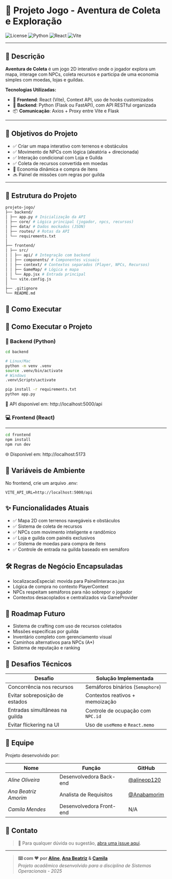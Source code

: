 # 🌲 Projeto Jogo - Aventura de Coleta e Exploração

![License](https://img.shields.io/badge/license-MIT-blue.svg)
![Python](https://img.shields.io/badge/Python-3.9%2B-blue)
![React](https://img.shields.io/badge/React-18%2B-blue)
![Vite](https://img.shields.io/badge/Vite-4%2B-orange)

---

## 📖 Descrição

**Aventura de Coleta** é um jogo 2D interativo onde o jogador explora um mapa, interage com NPCs, coleta recursos e participa de uma economia simples com moedas, lojas e guildas.

**Tecnologias Utilizadas:**

- 🔵 **Frontend**: React (Vite), Context API, uso de hooks customizados
- 🐍 **Backend**: Python (Flask ou FastAPI), com API RESTful organizada
- 📦 **Comunicação**: Axios + Proxy entre Vite e Flask

---

## 🎯 Objetivos do Projeto

- ✅ Criar um mapa interativo com terrenos e obstáculos
- ✅ Movimento de NPCs com lógica (aleatória + direcionada)
- ✅ Interação condicional com Loja e Guilda
- ✅ Coleta de recursos convertida em moedas
- 🔄 Economia dinâmica e compra de itens
- 🔜 Painel de missões com regras por guilda

---

## 📂 Estrutura do Projeto

```bash
projeto-jogo/
├── backend/
│ ├── app.py # Inicialização da API
│ ├── core/ # Lógica principal (jogador, npcs, recursos)
│ ├── data/ # Dados mockados (JSON)
│ ├── routes/ # Rotas da API
│ └── requirements.txt
│
├── frontend/
│ ├── src/
│ │ ├── api/ # Integração com backend
│ │ ├── components/ # Componentes visuais
│ │ ├── context/ # Contextos separados (Player, NPCs, Recursos)
│ │ ├── GameMap/ # Lógica e mapa
│ │ └── App.jsx # Entrada principal
│ └── vite.config.js
│
├── .gitignore
└── README.md
```

## 🚀 Como Executar 

## 🚀 Como Executar o Projeto

### 🧠 Backend (Python)

```bash
cd backend

# Linux/Mac
python -m venv .venv
source .venv/bin/activate     
# Windows
.venv\Scripts\activate      

pip install -r requirements.txt
python app.py
```

📌 API disponível em: http://localhost:5000/api

### 💻 Frontend (React)

---

```bash
cd frontend
npm install
npm run dev
```

🌐 Disponível em: http://localhost:5173

## 🔧 Variáveis de Ambiente

No frontend, crie um arquivo .env:

```env
VITE_API_URL=http://localhost:5000/api
```

## ✨ Funcionalidades Atuais

* ✅ Mapa 2D com terrenos navegáveis e obstáculos
* ✅ Sistema de coleta de recursos
* ✅ NPCs com movimento inteligente e randômico
* ✅ Loja e guilda com painéis exclusivos
* ✅ Sistema de moedas para compra de itens
* ✅ Controle de entrada na guilda baseado em semáforo

## 🛠️ Regras de Negócio Encapsuladas

* localizacaoEspecial: movida para PainelInteracao.jsx
* Lógica de compra no contexto PlayerContext
* NPCs respeitam semáforos para não sobrepor o jogador
* Contextos desacoplados e centralizados via GameProvider

## 📅 Roadmap Futuro
* Sistema de crafting com uso de recursos coletados
* Missões específicas por guilda
* Inventário completo com gerenciamento visual
* Caminhos alternativos para NPCs (A*)
* Sistema de reputação e ranking

## 🧠 Desafios Técnicos

| Desafio | Solução Implementada |
|---------|----------------------|
| Concorrência nos recursos | Semáforos binários (`Semaphore`) | 
| Evitar sobreposição de estados |	Contextos reativos + memoização|
| Entradas simultâneas na guilda | Controle de ocupação com `NPC.id`|
| Evitar flickering na UI |	Uso de `useMemo` e `React.memo`|

## 👥 Equipe

Projeto desenvolvido por:

| Nome                  | Função                     | GitHub                                       |
|-----------------------|----------------------------|----------------------------------------------|
| *Aline Oliveira*      | Desenvolvedora Back-end    | [@alineop120](https://github.com/alineop120) |
| *Ana Beatriz Amorim*  | Analista de Requisitos     | [@Anabamorim](https://github.com/Anabamorim) |
| *Camila Mendes*       | Desenvolvedora Front-end   | N/A                                          |

## 🤝 Contato

> 📌 Para qualquer dúvida ou sugestão, [abra uma issue aqui](https://github.com/alineop120/projeto-coleta-recursos-jogo/issues).

---

>**⌨️ com ❤️ por [Aline](https://github.com/alineop120), [Ana Beatriz](https://github.com/Anabamorim) & [Camila](https://github.com/)**  
_Projeto acadêmico desenvolvido para a disciplina de Sistemas Operacionais - 2025_
